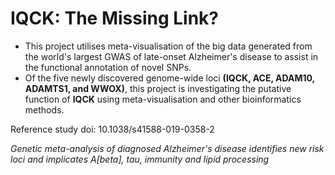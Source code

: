 # IQCK: The Missing Link?

* This project utilises meta-visualisation of the big data generated from the world's largest GWAS of late-onset Alzheimer's disease to assist in the functional annotation of novel SNPs.
* Of the five newly discovered genome-wide loci **(IQCK, ACE, ADAM10, ADAMTS1, and WWOX)**, this project is investigating the putative function of **IQCK** using meta-visualisation and other bioinformatics methods.

Reference study doi: 10.1038/s41588-019-0358-2

*Genetic meta-analysis of diagnosed Alzheimer's disease identifies new risk loci and implicates A[beta], tau, immunity and lipid processing*
